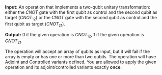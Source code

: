 **Input:** An operation that implements a two-qubit unitary transformation:
either the $CNOT$ gate with the first qubit as control and the second qubit as target ($CNOT_{12}$)
or the $CNOT$ gate with the second qubit as control and the first qubit as target ($CNOT_{21}$).

**Output:**  0 if the given operation is $CNOT_{12}$, 1 if the given operation is $CNOT_{21}$.

The operation will accept an array of qubits as input, but it will fail if the array is empty or has one or more than two qubits.
The operation will have Adjoint and Controlled variants defined.
You are allowed to apply the given operation and its adjoint/controlled variants exactly **once**.